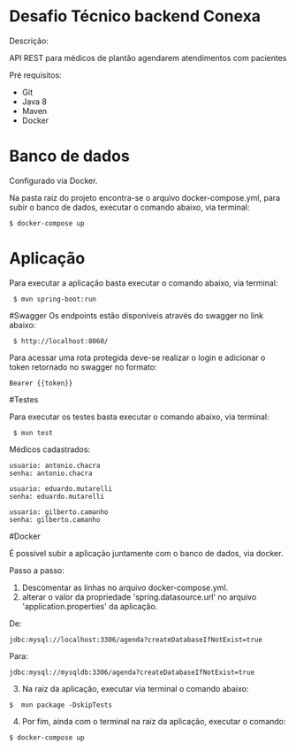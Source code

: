 # Desafio Técnico backend Conexa

Descrição:

API REST para médicos de plantão agendarem atendimentos com pacientes

Pré requisitos:
- Git
- Java 8
- Maven
- Docker



# Banco de dados

Configurado via Docker.

Na pasta raiz do projeto encontra-se o arquivo docker-compose.yml, para subir o banco de dados, executar o comando abaixo, via terminal: 

```
$ docker-compose up
```

# Aplicação

Para executar a aplicação basta executar o comando abaixo, via terminal: 

```
 $ mvn spring-boot:run
```



#Swagger
Os endpoints estão disponíveis através do swagger no link abaixo: 
```
 $ http://localhost:8060/
```
Para acessar uma rota protegida deve-se realizar o login e adicionar o token retornado no swagger no formato:  

```
Bearer {{token}}
```


#Testes

Para executar os testes basta executar o comando abaixo, via terminal: 

```
 $ mvn test
```




Médicos cadastrados:

```
usuario: antonio.chacra
senha: antonio.chacra 

usuario: eduardo.mutarelli
senha: eduardo.mutarelli 

usuario: gilberto.camanho
senha: gilberto.camanho 
```

#Docker

É possível subir a aplicação juntamente com o banco de dados, via docker.

Passo a passo: 


1) Descomentar as linhas no arquivo docker-compose.yml. 
2) alterar o valor da propriedade 'spring.datasource.url' no arquivo 'application.properties' da aplicação.

De:


```
jdbc:mysql://localhost:3306/agenda?createDatabaseIfNotExist=true
```
Para:
```
jdbc:mysql://mysqldb:3306/agenda?createDatabaseIfNotExist=true
```
3) Na raiz da aplicação, executar via terminal o comando abaixo: 
```
$  mvn package -DskipTests
```
4) Por fim, ainda com o terminal na raiz da aplicação, executar o comando:
```
$ docker-compose up
```